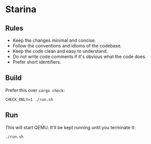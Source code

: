 # Starina

## Rules

- Keep the changes minimal and concise.
- Follow the conventions and idioms of the codebase.
- Keep the code clean and easy to understand.
- Do not write code comments if it's obvious what the code does.
- Prefer short identifiers.

## Build

Prefer this over `cargo check`:

```
CHECK_ONLY=1 ./run.sh
```

## Run

This will start QEMU. It'll be kept running until you terminate it:

```
./run.sh
```

